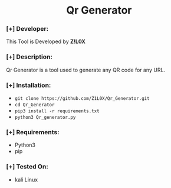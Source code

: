 <h1 align=center>Qr Generator</h1>

### [+] Developer:
This Tool is Developed by <b>Z!L0X</b>

### [+] Description:
Qr Generator is a tool used to generate any QR code for any URL.

### [+] Installation:
- ```git clone https://github.com/Z1L0X/Qr_Generator.git```
- ```cd Qr_Generator```
- ```pip3 install -r requirements.txt```
- ```python3 Qr_generator.py``` 
### [+] Requirements:
- Python3
- pip

### [+] Tested On:
- kali Linux

